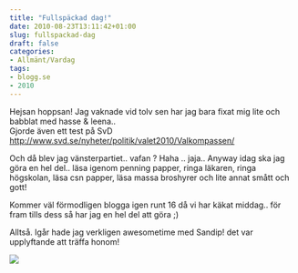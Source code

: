 ```yaml
---
title: "Fullspäckad dag!"
date: 2010-08-23T13:11:42+01:00
slug: fullspackad-dag
draft: false
categories:
- Allmänt/Vardag
tags:
- blogg.se
- 2010
---
```

Hejsan hoppsan! Jag vaknade vid tolv sen har jag bara fixat mig lite och babblat med hasse & leena..  
Gjorde även ett test på SvD  
http://www.svd.se/nyheter/politik/valet2010/Valkompassen/  
  
Och då blev jag vänsterpartiet.. vafan ? Haha .. jaja.. Anyway idag ska jag göra en hel del.. läsa igenom penning papper, ringa läkaren, ringa högskolan, läsa csn papper, läsa massa broshyrer och lite annat smått och gott!  
  
Kommer väl förmodligen blogga igen runt 16 då vi har käkat middag.. för fram tills dess så har jag en hel del att göra ;)  
  
Alltså. Igår hade jag verkligen awesometime med Sandip! det var upplyftande att träffa honom!  
  
  
  
![](/assets/images/blogg.se/readeraaa_104106357.jpg)